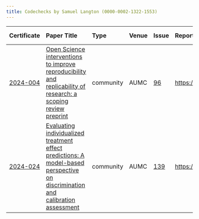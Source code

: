 ```yaml
---
title: Codechecks by Samuel Langton (0000-0002-1322-1553)
---
```



|Certificate |Paper Title                                                                                                                     |Type      |Venue |Issue |Report                                  |Check date |
|:-------|:---------------------------------------------|:------------------|:------------------|:---|:--------------------------|:------------------|
|[2024-004](https://codecheck.org.uk/register/certs/2024-004/)|[Open Science interventions to improve reproducibility and replicability of research: a scoping review preprint ](https://doi.org/10.31222/osf.io/a8rmu)|community |AUMC  |[96](https://github.com/codecheckers/register/issues/96)|https://doi.org/10.5281/zenodo.13364677 |2024-08-01 |
|[2024-024](https://codecheck.org.uk/register/certs/2024-024/)|[Evaluating individualized treatment effect predictions: A model-based perspective on discrimination and calibration assessment ](https://doi.org/10.1002/sim.10186)|community |AUMC  |[139](https://github.com/codecheckers/register/issues/139)|https://doi.org/10.5281/zenodo.14576035 |2024-12-16 |
